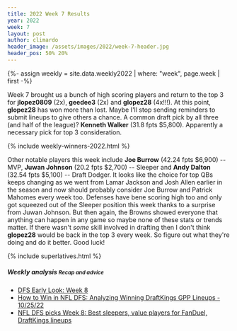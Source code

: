 ```yaml
---
title: 2022 Week 7 Results
year: 2022
week: 7
layout: post
author: climardo
header_image: /assets/images/2022/week-7-header.jpg
header_pos: 50% 20%
---
```

{%- assign weekly = site.data.weekly2022 | where: "week", page.week | first -%}

Week 7 brought us a bunch of high scoring players and return to the top 3 for **jlopez0809** (2x), **geedee3** (2x) and **glopez28** (4x!!!). At this point, **glopez28** has won more than lost. Maybe I'll stop sending reminders to submit lineups to give others a chance. A common draft pick by all three (and half of the league)? **Kenneth Walker** (31.8 fpts $5,800). Apparently a necessary pick for top 3 consideration.

{% include weekly-winners-2022.html %}

Other notable players this week include **Joe Burrow** (42.24 fpts $6,900) -- MVP, **Juwan Johnson** (20.2 fpts $2,700) -- Sleeper and **Andy Dalton** (32.54 fpts $5,100) -- Draft Dodger. It looks like the choice for top QBs keeps changing as we went from Lamar Jackson and Josh Allen earlier in the season and now should probably consider Joe Burrow and Patrick Mahomes every week too. Defenses have bene scoring high too and only got squeezed out of the Sleeper position this week thanks to a surprise from Juwan Johnson. But then again, the Browns showed everyone that anything can happen in any game so maybe none of these stats or trends matter. If there wasn't _some_ skill involved in drafting then I don't think **glopez28** would be back in the top 3 every week. So figure out what they're doing and do it better. Good luck!

{% include superlatives.html %}

##### Weekly analysis <small class="text-muted">Recap and advice</small>
- [DFS Early Look: Week 8](https://www.fantasypoints.com/nfl/articles/2022/dfs-early-look-week-8)
- [How to Win in NFL DFS: Analyzing Winning DraftKings GPP Lineups - 10/25/22](https://www.fantasycruncher.com/articles/2022/10/25/how-to-win-in-nfl-dfs-analyzing-winning-draftkings-gpp-lineups-10-25-22/)
- [NFL DFS picks Week 8: Best sleepers, value players for FanDuel, DraftKings lineups](https://www.sportingnews.com/us/fantasy/news/nfl-dfs-picks-week-8-best-sleepers-value-players-fanduel-draftkings-lineups/ybw8950axdtwudd9wgssegtk)
